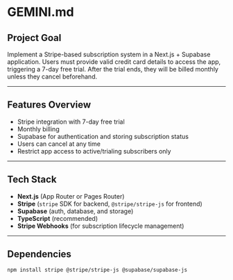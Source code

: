 # GEMINI.md

## Project Goal

Implement a Stripe-based subscription system in a Next.js + Supabase application. Users must provide valid credit card details to access the app, triggering a 7-day free trial. After the trial ends, they will be billed monthly unless they cancel beforehand.

---

## Features Overview

- Stripe integration with 7-day free trial
- Monthly billing
- Supabase for authentication and storing subscription status
- Users can cancel at any time
- Restrict app access to active/trialing subscribers only

---

## Tech Stack

- **Next.js** (App Router or Pages Router)
- **Stripe** (`stripe` SDK for backend, `@stripe/stripe-js` for frontend)
- **Supabase** (auth, database, and storage)
- **TypeScript** (recommended)
- **Stripe Webhooks** (for subscription lifecycle management)

---

## Dependencies

```bash
npm install stripe @stripe/stripe-js @supabase/supabase-js
